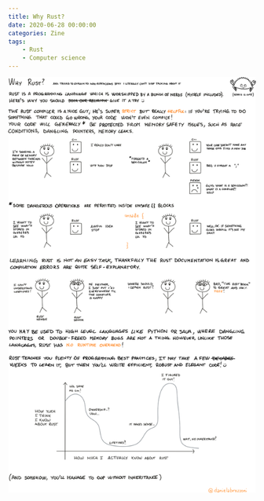 ```yaml
---
title: Why Rust?
date: 2020-06-28 00:00:00
categories: Zine
tags:
    - Rust
    - Computer science
---
```


![](why-rust.svg)
